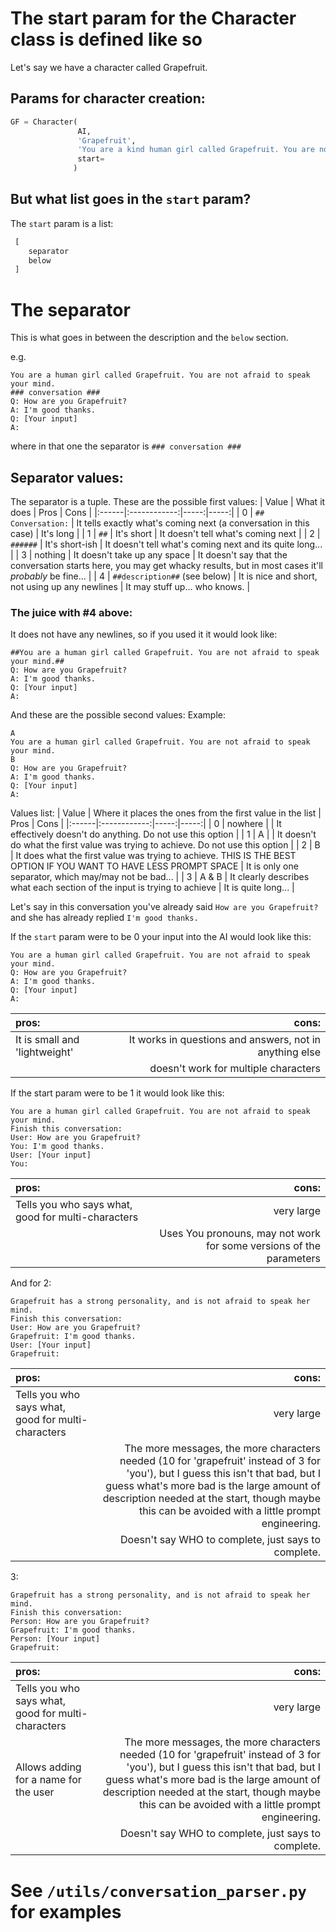 # The start param for the Character class is defined like so

Let's say we have a character called Grapefruit.

## Params for character creation:

```python
GF = Character(
               AI, 
               'Grapefruit', 
               'You are a kind human girl called Grapefruit. You are not afraid to speak your mind.'
               start=
              )
```
## But what list goes in the `start` param?

The `start` param is a list: 
```py
 [
    separator
    below
 ]
```

# The separator
This is what goes in between the description and the `below` section.

e.g.
```
You are a human girl called Grapefruit. You are not afraid to speak your mind.
### conversation ###
Q: How are you Grapefruit?
A: I'm good thanks.
Q: [Your input]
A: 
```
where in that one the separator is `### conversation ###`

## Separator values:
The separator is a tuple. These are the possible first values:
| Value | What it does | Pros | Cons |
|:------|:------------:|-----:|-----:|
| 0 | `## Conversation:` | It tells exactly what's coming next (a conversation in this case) | It's long |
| 1 | `##` | It's short | It doesn't tell what's coming next |
| 2 | `######` | It's short-ish | It doesn't tell what's coming next and its quite long... |
| 3 | nothing | It doesn't take up any space | It doesn't say that the conversation starts here, you may get whacky results, but in most cases it'll *probably* be fine... |
| 4 | `##description##` (see below) | It is nice and short, not using up any newlines | It may stuff up... who knows. |

### The juice with #4 above:
It does not have any newlines, so if you used it it would look like:
```
##You are a human girl called Grapefruit. You are not afraid to speak your mind.##
Q: How are you Grapefruit?
A: I'm good thanks.
Q: [Your input]
A: 
```

And these are the possible second values:
Example:
```
A
You are a human girl called Grapefruit. You are not afraid to speak your mind.
B
Q: How are you Grapefruit?
A: I'm good thanks.
Q: [Your input]
A: 
```
Values list:
| Value | Where it places the ones from the first value in the list | Pros | Cons |
|:------|:------------:|-----:|-----:|
| 0 | nowhere |  | It effectively doesn't do anything. Do not use this option |
| 1 | A |  | It doesn't do what the first value was trying to achieve. Do not use this option |
| 2 | B | It does what the first value was trying to achieve. THIS IS THE BEST OPTION IF YOU WANT TO HAVE LESS PROMPT SPACE | It is only one separator, which may/may not be bad... |
| 3 | A & B | It clearly describes what each section of the input is trying to achieve | It is quite long... |

Let's say in this conversation you've already said `How are you Grapefruit?` and she has already replied `I'm good thanks.`

If the `start` param were to be 0 your input into the AI would look like this:
```
You are a human girl called Grapefruit. You are not afraid to speak your mind.
Q: How are you Grapefruit?
A: I'm good thanks.
Q: [Your input]
A: 
```
| pros: | cons: |
|:------|------:|
|It is small and 'lightweight'|It works in questions and answers, not in anything else|
|       |doesn't work for multiple characters

If the start param were to be 1 it would look like this:
```
You are a human girl called Grapefruit. You are not afraid to speak your mind.
Finish this conversation:
User: How are you Grapefruit?
You: I'm good thanks.
User: [Your input]
You: 
```
| pros: | cons: |
|:------|------:|
|Tells you who says what, good for multi-characters|very large|
|       |Uses You pronouns, may not work for some versions of the parameters|

And for 2:
```
Grapefruit has a strong personality, and is not afraid to speak her mind.
Finish this conversation:
User: How are you Grapefruit?
Grapefruit: I'm good thanks.
User: [Your input]
Grapefruit: 
```
| pros: | cons: |
|:------|------:|
|Tells you who says what, good for multi-characters|very large|
|       |The more messages, the more characters needed (10 for 'grapefruit' instead of 3 for 'you'), but I guess this isn't that bad, but I guess what's more bad is the large amount of description needed at the start, though maybe this can be avoided with a little prompt engineering.|
|       | Doesn't say WHO to complete, just says to complete. |

3:
```
Grapefruit has a strong personality, and is not afraid to speak her mind.
Finish this conversation:
Person: How are you Grapefruit?
Grapefruit: I'm good thanks.
Person: [Your input]
Grapefruit: 
```
| pros: | cons: |
|:------|------:|
|Tells you who says what, good for multi-characters|very large|
| Allows adding for a name for the user |The more messages, the more characters needed (10 for 'grapefruit' instead of 3 for 'you'), but I guess this isn't that bad, but I guess what's more bad is the large amount of description needed at the start, though maybe this can be avoided with a little prompt engineering.|
|       | Doesn't say WHO to complete, just says to complete. |

# See `/utils/conversation_parser.py` for examples
